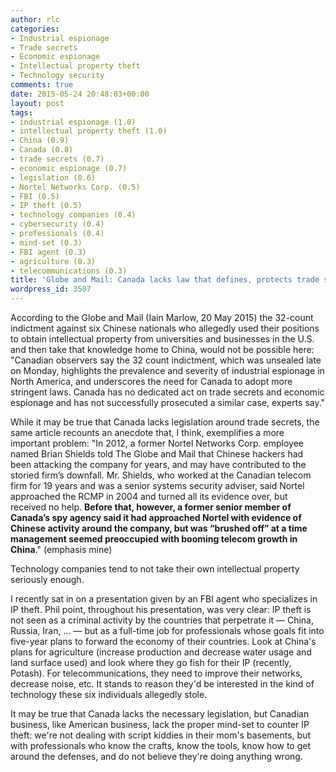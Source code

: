 ```yaml
---
author: rlc
categories:
- Industrial espionage
- Trade secrets
- Economic espionage
- Intellectual property theft
- Technology security
comments: true
date: 2015-05-24 20:48:03+00:00
layout: post
tags:
- industrial espionage (1.0)
- intellectual property theft (1.0)
- China (0.9)
- Canada (0.8)
- trade secrets (0.7)
- economic espionage (0.7)
- legislation (0.6)
- Nortel Networks Corp. (0.5)
- FBI (0.5)
- IP theft (0.5)
- technology companies (0.4)
- cybersecurity (0.4)
- professionals (0.4)
- mind-set (0.3)
- FBI agent (0.3)
- agriculture (0.3)
- telecommunications (0.3)
title: 'Globe and Mail: Canada lacks law that defines, protects trade secrets'
wordpress_id: 3507
---
```


According to the Globe and Mail (Iain Marlow, 20 May 2015) the 32-count indictment against six Chinese nationals who allegedly used their positions to obtain intellectual property from universities and businesses in the U.S. and then take that knowledge home to China, would not be possible here: "Canadian observers say the 32 count indictment, which was unsealed late on Monday, highlights the prevalence and severity of industrial espionage in North America, and underscores the need for Canada to adopt more stringent laws. Canada has no dedicated act on trade secrets and economic espionage and has not successfully prosecuted a similar case, experts say."

<!--more-->

While it may be true that Canada lacks legislation around trade secrets, the same article recounts an anecdote that, I think, exemplifies a more important problem: "In 2012, a former Nortel Networks Corp. employee named Brian Shields told The Globe and Mail that Chinese hackers had been attacking the company for years, and may have contributed to the storied firm’s downfall. Mr. Shields, who worked at the Canadian telecom firm for 19 years and was a senior systems security adviser, said Nortel approached the RCMP in 2004 and turned all its evidence over, but received no help. **Before that, however, a former senior member of Canada’s spy agency said it had approached Nortel with evidence of Chinese activity around the company, but was “brushed off” at a time management seemed preoccupied with booming telecom growth in China**." (emphasis mine)

Technology companies tend to not take their own intellectual property seriously enough.

I recently sat in on a presentation given by an FBI agent who specializes in IP theft. Phil point, throughout his presentation, was very clear: IP theft is not seen as a criminal activity by the countries that perpetrate it — China, Russia, Iran, ... — but as a full-time job for professionals whose goals fit into five-year plans to forward the economy of their countries. Look at China's plans for agriculture (increase production and decrease water usage and land surface used) and look where they go fish for their IP (recently, Potash). For telecommunications, they need to improve their networks, decrease noise, etc. It stands to reason they'd be interested in the kind of technology these six individuals allegedly stole.

It may be true that Canada lacks the necessary legislation, but Canadian business, like American business, lack the proper mind-set to counter IP theft: we're not dealing with script kiddies in their mom's basements, but with professionals who know the crafts, know the tools, know how to get around the defenses, and do not believe they're doing anything wrong.